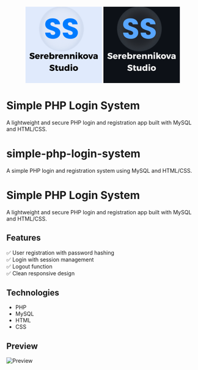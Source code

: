 <p align="center">
  <img src="SerebrennikovaStudio_logo.png#gh-light-mode-only" alt="Serebrennikova Studio Logo" width="200">
  <img src="SerebrennikovaStudio_logo_dark.png#gh-dark-mode-only" alt="Serebrennikova Studio Logo Dark" width="200">
</p>

# Simple PHP Login System

A lightweight and secure PHP login and registration app built with MySQL and HTML/CSS.


# simple-php-login-system
A simple PHP login and registration system using MySQL and HTML/CSS.
# Simple PHP Login System

A lightweight and secure PHP login and registration app built with MySQL and HTML/CSS.

## Features
✅ User registration with password hashing  
✅ Login with session management  
✅ Logout function  
✅ Clean responsive design  

## Technologies
- PHP
- MySQL
- HTML
- CSS

## Preview
![Preview](preview.png)
